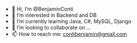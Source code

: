 - 👋 Hi, I’m @BenjaminConti
- 👀 I’m interested in Backend and DB
- 🌱 I’m currently learning Java, C#, MySQL, Django
- 💞️ I’m looking to collaborate on ...
- 📫 How to reach me: contibenjamin@gmail.com

